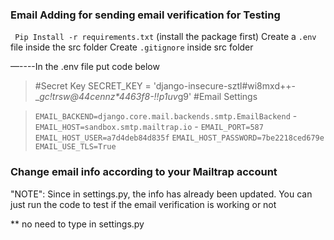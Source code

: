 ### Email Adding for sending email verification for Testing
`
Pip Install -r requirements.txt` (install the package first)
Create a `.env`  file inside the src folder
Create `.gitignore` inside src folder


—----In the .env file put code below

> #Secret Key
> SECRET_KEY = 'django-insecure-sztl#wi8mxd++-__gc!trsw@44cennz*4463f8-!!p_*1uv*g9' 
> #Email Settings

> `EMAIL_BACKEND=django.core.mail.backends.smtp.EmailBackend` -
> `EMAIL_HOST=sandbox.smtp.mailtrap.io` -
> `EMAIL_PORT=587`
> `EMAIL_HOST_USER=a7d4deb84d835f`
> `EMAIL_HOST_PASSWORD=7be2218ced679e`
> `EMAIL_USE_TLS=True`


### Change email info according to your Mailtrap account
"NOTE": Since in settings.py, the info has already been updated. You can just run the code to test if the email verification is working or not 


** no need to type in settings.py
